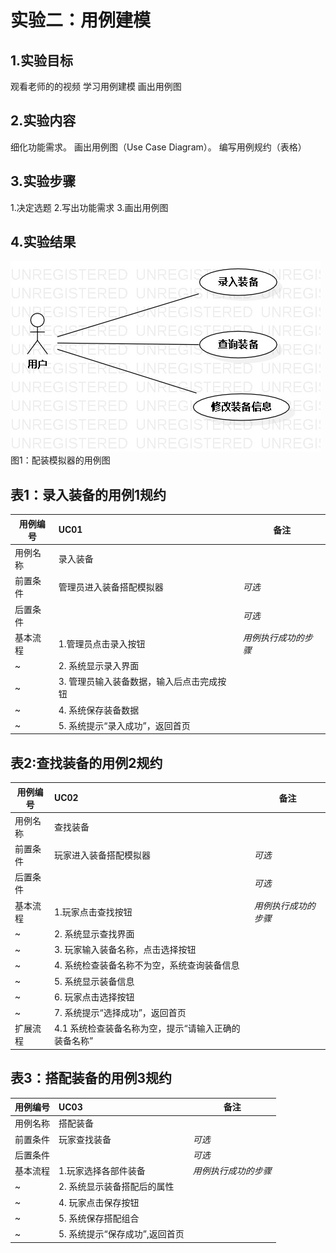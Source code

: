 # 实验二：用例建模

## 1.实验目标
观看老师的的视频
学习用例建模
画出用例图


## 2.实验内容
细化功能需求。
画出用例图（Use Case Diagram）。
编写用例规约（表格）


## 3.实验步骤
1.决定选题
2.写出功能需求
3.画出用例图


## 4.实验结果
![实验二用例图](./UseCaseDiagram1.jpg)
图1：配装模拟器的用例图
## 表1：录入装备的用例1规约  

用例编号  | UC01 | 备注  
-|:-|-  
用例名称  | 录入装备  |   
前置条件  | 管理员进入装备搭配模拟器    | *可选*   
后置条件  |      | *可选*   
基本流程  | 1.管理员点击录入按钮  |*用例执行成功的步骤*    
~| 2. 系统显示录入界面 |   
~| 3. 管理员输入装备数据，输入后点击完成按钮 |   
~| 4. 系统保存装备数据  |   
~| 5. 系统提示“录入成功”，返回首页  |   

## 表2:查找装备的用例2规约  

用例编号  | UC02 | 备注  
-|:-|-  
用例名称  | 查找装备  |   
前置条件  | 玩家进入装备搭配模拟器    | *可选*   
后置条件  |      | *可选*   
基本流程  | 1.玩家点击查找按钮  |*用例执行成功的步骤*    
~| 2. 系统显示查找界面 |   
~| 3. 玩家输入装备名称，点击选择按钮 | 
~| 4. 系统检查装备名称不为空，系统查询装备信息 |     
~| 5. 系统显示装备信息  |   
~| 6. 玩家点击选择按钮  |   
~| 7. 系统提示“选择成功”，返回首页  | 
扩展流程  | 4.1 系统检查装备名称为空，提示“请输入正确的装备名称” |

## 表3：搭配装备的用例3规约  

用例编号  | UC03 | 备注  
-|:-|-  
用例名称  | 搭配装备  |   
前置条件  | 玩家查找装备   | *可选*   
后置条件  |      | *可选*   
基本流程  | 1.玩家选择各部件装备  |*用例执行成功的步骤*    
~| 2. 系统显示装备搭配后的属性 |   
~| 4. 玩家点击保存按钮 |   
~| 5. 系统保存搭配组合  |  
~| 5. 系统提示“保存成功”,返回首页  |   
